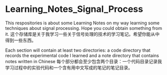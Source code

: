 # Learning_Notes_Signal_Process
This respositories is about some Learning Notes on my way learning some techniques about signal processing. Hope you could obtain something from it. 
这个存储库是关于我学习一些关于信号处理的技术的学习笔记。希望你能从中得到一些东西。

Each section will contain at least two directories: a code directory that records the experimental code I learned and a note directory that contains notes written in Chinese
每个部分都会至少包含两个目录：一个代码目录记录我学习过程中的实验代码和一个含有用中文写成的笔记的笔记目录。
